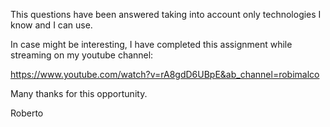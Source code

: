 This questions have been answered taking into account only technologies I know and I can use.

In case might be interesting, I have completed this assignment while streaming on my youtube channel:

https://www.youtube.com/watch?v=rA8gdD6UBpE&ab_channel=robimalco

Many thanks for this opportunity.

Roberto